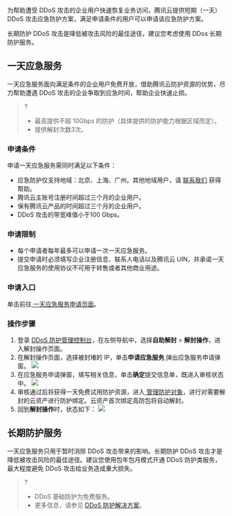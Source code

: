 为帮助遭受 DDoS 攻击的企业用户快速恢复业务访问，腾讯云提供短期（一天）DDoS 攻击应急防护方案，满足申请条件的用户可以申请该应急防护方案。

长期防护 DDoS 攻击是降低被攻击风险的最佳途径，建议您考虑使用 DDos 长期防护服务。

## 一天应急服务
一天应急服务面向满足条件的企业用户免费开放，借助腾讯云防护资源的优势，尽力帮助遭遇 DDoS 攻击的企业争取到应急时间，帮助企业快速止损。
>?
>- 最高提供不超 10Gbps 的防护（具体提供的防护能力根据区域而定）。
>- 提供解封次数3次。

### 申请条件
申请一天应急服务需同时满足以下条件：
- 应急防护仅支持地域：北京、上海、广州。其他地域用户，请 [联系我们](https://cloud.tencent.com/online-service) 获得帮助。
- 腾讯云主账号注册时间超过三个月的企业用户。
- 保有腾讯云产品的时间超过三个月的企业用户。
- DDoS 攻击的带宽峰值小于100 Gbps。

### 申请限制
- 每个申请者每年最多可以申请一次一天应急服务。
- 提交申请时必须填写企业注册信息、联系人电话以及腾讯云 UIN，并承诺一天应急服务的使用协议不可用于转售或者其他商业用途。

### 申请入口
单击前往[ 一天应急服务申请页面](https://console.cloud.tencent.com/ddos/unblock/list)。


### 操作步骤
1. 登录 [DDoS 防护管理控制台](https://console.cloud.tencent.com/ddos/unblock/list)，在左侧导航中，选择**自助解封** > **解封操作**，进入解封操作页面。
2. 在解封操作页面，选择被封堵的 IP，单击**申请应急服务**,弹出应急服务申请弹窗。
![](https://main.qcloudimg.com/raw/2558336fdcfd33d7cc4fa8b2c7728272.png)
3. 在应急服务申请弹窗，填写相关信息，单击**确定**提交信息单，既进入审核状态中。
![](https://main.qcloudimg.com/raw/458221cb87a5b732a6f954851e39378e.png)
4. 审核通过后将获得一天免费试用防护资源，进入[ 管理防护对象](https://cloud.tencent.com/document/product/1021/43906)，进行对需要解封的云资产进行防护绑定。云资产首次绑定高防包将自动解封。
5. 回到**解封操作**时，状态如下：
![](https://qcloudimg.tencent-cloud.cn/raw/31b242fc466b3bc737de50376240c304.png)

## 长期防护服务
一天应急服务只用于暂时消除 DDoS 攻击带来的影响。长期防护 DDoS 攻击才是降低被攻击风险的最佳途径。建议您使用包年包月模式开通 DDoS 防护类服务，最大程度避免 DDoS 攻击给业务造成重大损失。
>?
>- DDoS 基础防护为免费服务。
>- 更多信息，请参见 [DDoS 防护解决方案](https://cloud.tencent.com/document/product/1021/44463)。
